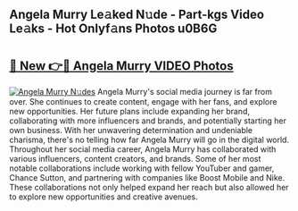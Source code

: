 ## Angela Murry Le𝚊ked N𝚞de - Part-kgs Video Le𝚊ks - Hot Onlyf𝚊ns Photos u0B6G

# <h2><a href="http://ac50748.deff.icu/?id=Angela+Murry">🔗 New 👉🔴 Angela Murry VIDEO Photos</a></h2>

[![Angela Murry N𝚞des](https://i.imgur.com/rIISA9y.gif)](http://ac50748.deff.icu/?id=Angela+Murry)
Angela Murry's social media journey is far from over. She continues to create content, engage with her fans, and explore new opportunities. Her future plans include expanding her brand, collaborating with more influencers and brands, and potentially starting her own business. With her unwavering determination and undeniable charisma, there's no telling how far Angela Murry will go in the digital world. Throughout her social media career, Angela Murry has collaborated with various influencers, content creators, and brands. Some of her most notable collaborations include working with fellow YouTuber and gamer, Chance Sutton, and partnering with companies like Boost Mobile and Nike. These collaborations not only helped expand her reach but also allowed her to explore new opportunities and creative avenues.
